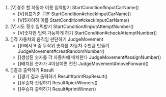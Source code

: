 1. [V]경주 할 자동차 이름 입력받기 StartCondition#inputCarName()
    - [V]쉼표기준 구분 StartCondition#checkInputCarName()
    - [V]5자이하 이름 StartCondition#ckeckInputCarName()
2. [V]시도 횟수 입력받기 StartCondition#inputAttemptNumber()
    - [V]숫자만 입력 가능하게 하기 StartCondition#checkAttemptNumber()
3. []각 자동차의 움직임 판단하기 JudgeMovement
    - []0에서 9 중 무작위 숫자를 자동차 수만큼 만들기 JudgeMovement#creatRandomNumber()
    - []생성된 숫자를 각 자동차에 배치한다 JudgeMovement#assignNumber()
    - []배치된 숫자가 4이상이면 전진 JudgeMovement#moveForward()
4. []결과 출력하기 Result
    - []경기 결과 출력하기 Result#printRapResult()
    - []우승자 선정하기 Result#pickWinners()
    - []우승자 출력하기 Result#printWinner()